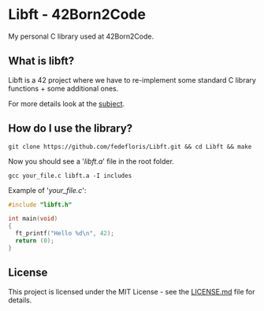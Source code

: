 # Libft - 42Born2Code
My personal C library used at 42Born2Code.

## What is libft?
Libft is a 42 project where we have to re-implement some standard C library functions + some additional ones.

For more details look at the [subject](subject.pdf).

## How do I use the library?
```console
git clone https://github.com/fedefloris/Libft.git && cd Libft && make
```
Now you should see a '*libft.a*' file in the root folder.
```console
gcc your_file.c libft.a -I includes
```
Example of '*your_file.c*':
```c
#include "libft.h"

int main(void)
{
  ft_printf("Hello %d\n", 42);
  return (0);
}
```

## License
This project is licensed under the MIT License - see the [LICENSE.md](LICENSE) file for details.
